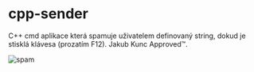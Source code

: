 # cpp-sender
C++ cmd aplikace která spamuje uživatelem definovaný string, dokud je stisklá klávesa (prozatím F12). Jakub Kunc Approved™.

![spam](https://user-images.githubusercontent.com/31075205/147887269-06f6283c-3f5b-4155-9885-0ec7491c3852.png)
